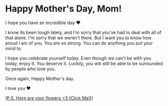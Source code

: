 # Happy Mother's Day, Mom!

I hope you have an incredible day ❤️

I know its been tough lately, and I'm sorry that you've had to deal with all of that alone. I'm sorry that we weren't there.
But I want you to know how proud I am of you. You are so strong. You can do anything you put your mind to.

I hope you celebrate yourself today. Even though we can't be with you today, enjoy it. You deserve it.
Luckily, you will still be able to be surrounded by people who love you.

Once again, Happy Mother's day.

I love you ❤️

([P.S. Here are your flowers <3 (Click Me!)](https://awesometevv.github.io/MD24/HappyMothersDay.html))
